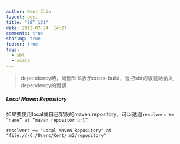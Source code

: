 ```yaml
---
author: Kent Chiu
layout: post
title: "SBT 101"
date: 2012-07-24  14:27
comments: true
sharing: true
footer: true
tags:
  - sbt
  - scala
---
```




> dependency時，兩個%%表示cross-build，會把sbt的版號給納入dependency的資訊

##### Local Maven Repository

如果要使用local或自己架設的maven
repository，可以透過`resolvers += “name” at “maven repositor url”`


```
resolvers += "Local Maven Repository" at "file:///C:/Users/Kent/.m2/repository"

```



